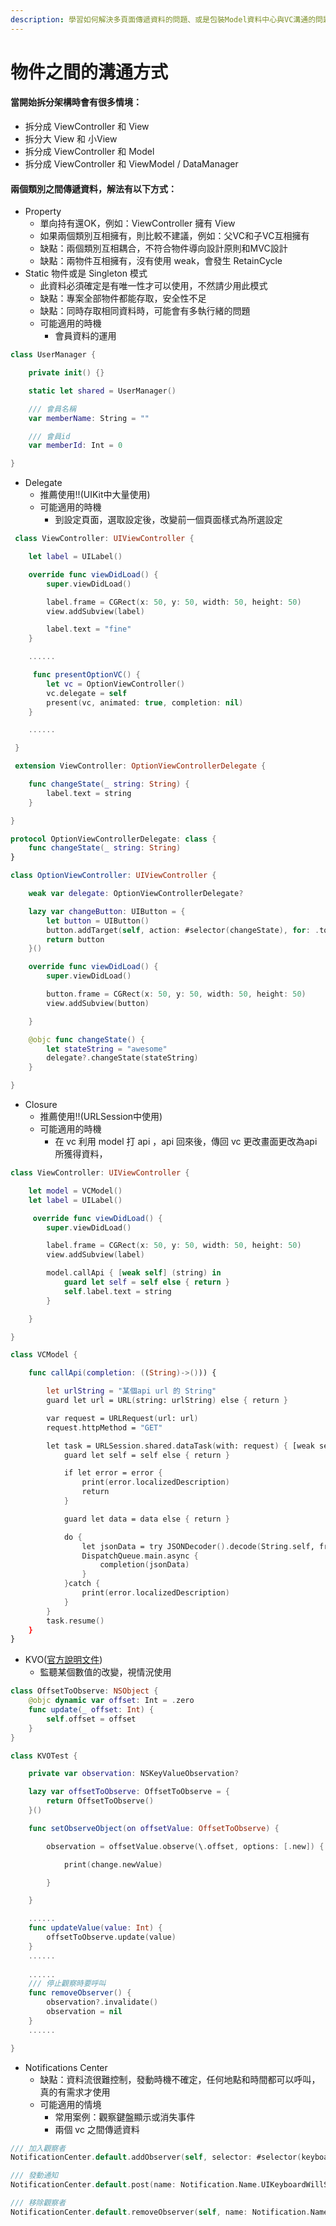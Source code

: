 ```yaml
---
description: 學習如何解決多頁面傳遞資料的問題、或是包裝Model資料中心與VC溝通的問題。
---
```


# 物件之間的溝通方式

#### 當開始拆分架構時會有很多情境：

* 拆分成 ViewController 和 View
* 拆分大 View 和 小View
* 拆分成 ViewController 和 Model
* 拆分成 ViewController 和 ViewModel / DataManager

#### 兩個類別之間傳遞資料，解法有以下方式：

* Property
  * 單向持有還OK，例如：ViewController 擁有 View
  * 如果兩個類別互相擁有，則比較不建議，例如：父VC和子VC互相擁有
  * 缺點：兩個類別互相耦合，不符合物件導向設計原則和MVC設計
  * 缺點：兩物件互相擁有，沒有使用 weak，會發生 RetainCycle
* Static 物件或是 Singleton 模式
  * 此資料必須確定是有唯一性才可以使用，不然請少用此模式
  * 缺點：專案全部物件都能存取，安全性不足
  * 缺點：同時存取相同資料時，可能會有多執行緒的問題
  * 可能適用的時機
    * 會員資料的運用

```swift
class UserManager {

    private init() {}

    static let shared = UserManager()

    /// 會員名稱
    var memberName: String = ""

    /// 會員id
    var memberId: Int = 0

}
```

* Delegate
  * 推薦使用!!\(UIKit中大量使用\)
  * 可能適用的時機
    * 到設定頁面，選取設定後，改變前一個頁面樣式為所選設定 

```swift
 class ViewController: UIViewController {

    let label = UILabel()

    override func viewDidLoad() {
        super.viewDidLoad()

        label.frame = CGRect(x: 50, y: 50, width: 50, height: 50)
        view.addSubview(label)

        label.text = "fine"
    }

    ......

     func presentOptionVC() {
        let vc = OptionViewController()
        vc.delegate = self
        present(vc, animated: true, completion: nil)
    }

    ......

 }

 extension ViewController: OptionViewControllerDelegate {

    func changeState(_ string: String) {
        label.text = string
    }

}
```

```swift
protocol OptionViewControllerDelegate: class {
    func changeState(_ string: String)
}

class OptionViewController: UIViewController {

    weak var delegate: OptionViewControllerDelegate?

    lazy var changeButton: UIButton = {
        let button = UIButton()
        button.addTarget(self, action: #selector(changeState), for: .touchUpInside)
        return button
    }()

    override func viewDidLoad() {
        super.viewDidLoad()

        button.frame = CGRect(x: 50, y: 50, width: 50, height: 50)
        view.addSubview(button)

    }

    @objc func changeState() {
        let stateString = "awesome"
        delegate?.changeState(stateString)
    }

}
```

* Closure
  * 推薦使用!!\(URLSession中使用\)
  * 可能適用的時機
    * 在 vc 利用 model 打 api ，api 回來後，傳回 vc 更改畫面更改為api所獲得資料， 

```swift
class ViewController: UIViewController {

    let model = VCModel()
    let label = UILabel()

     override func viewDidLoad() {
        super.viewDidLoad()

        label.frame = CGRect(x: 50, y: 50, width: 50, height: 50)
        view.addSubview(label)

        model.callApi { [weak self] (string) in
            guard let self = self else { return }
            self.label.text = string
        }

    }

}
```

```swift
class VCModel {

    func callApi(completion: ((String)->())) {

        let urlString = "某個api url 的 String"
        guard let url = URL(string: urlString) else { return }

        var request = URLRequest(url: url)
        request.httpMethod = "GET"

        let task = URLSession.shared.dataTask(with: request) { [weak self] (data, response, error) in
            guard let self = self else { return }

            if let error = error {
                print(error.localizedDescription)
                return
            }

            guard let data = data else { return }

            do {
                let jsonData = try JSONDecoder().decode(String.self, from: data)
                DispatchQueue.main.async {
                    completion(jsonData)
                }
            }catch {
                print(error.localizedDescription)
            }
        }
        task.resume()
    }
}
```

* KVO\([官方說明文件](https://developer.apple.com/documentation/swift/cocoa_design_patterns/using_key-value_observing_in_swift)\)
  * 監聽某個數值的改變，視情況使用

```swift
class OffsetToObserve: NSObject {
    @objc dynamic var offset: Int = .zero
    func update(_ offset: Int) {
        self.offset = offset
    }
}
```

```swift
class KVOTest {

    private var observation: NSKeyValueObservation?

    lazy var offsetToObserve: OffsetToObserve = {
        return OffsetToObserve()
    }()

    func setObserveObject(on offsetValue: OffsetToObserve) {

        observation = offsetValue.observe(\.offset, options: [.new]) { (object, change) in

            print(change.newValue)

        }

    }

    ......
    func updateValue(value: Int) {
        offsetToObserve.update(value)
    }
    ......   
    
    ......
    /// 停止觀察時要呼叫
    func removeObserver() {
        observation?.invalidate()
        observation = nil
    }
    ......   

}
```

* Notifications Center
  * 缺點：資料流很難控制，發動時機不確定，任何地點和時間都可以呼叫，真的有需求才使用
  * 可能適用的情境
    * 常用案例：觀察鍵盤顯示或消失事件
    * 兩個 vc 之間傳遞資料

```swift
/// 加入觀察者
NotificationCenter.default.addObserver(self, selector: #selector(keyboardWillBeShown(note:)), name: Notification.Name.UIKeyboardWillShow, object: nil)

/// 發動通知
NotificationCenter.default.post(name: Notification.Name.UIKeyboardWillShow, object: nil, userInfo: userInfo)

/// 移除觀察者
NotificationCenter.default.removeObserver(self, name: Notification.Name.UIKeyboardWillShow, object: nil)
```

